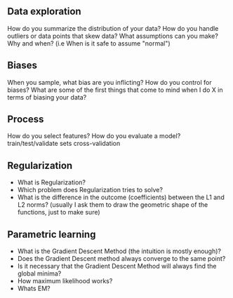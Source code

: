 ## Data exploration

How do you summarize the distribution of your data?
How do you handle outliers or data points that skew data?
What assumptions can you make? Why and when? (i.e When is it safe to assume "normal")

## Biases

When you sample, what bias are you inflicting?
How do you control for biases?
What are some of the first things that come to mind when I do X in terms of biasing your data?

## Process

How do you select features?
How do you evaluate a model?
train/test/validate sets
cross-validation

## Regularization

*  What is Regularization?
*  Which problem does Regularization tries to solve?
*  What is the difference in the outcome (coefficients) between the L1 and L2 norms? (usually I ask them to draw the geometric shape of the functions, just to make sure)


## Parametric learning

*  What is the Gradient Descent Method (the intuition is mostly enough)?
*  Does the Gradient Descent method always converge to the same point?
*  Is it necessary that the Gradient Descent Method will always find the global minima?
*  How maximum likelihood works?
*  Whats EM?